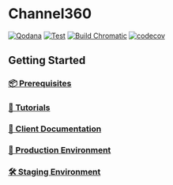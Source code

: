 # Channel360

[![Qodana](https://github.com/ChannelMobile/Channel360/actions/workflows/qodana_code_quality.yml/badge.svg)](https://github.com/ChannelMobile/Channel360/actions/workflows/qodana_code_quality.yml)
[![Test](https://github.com/ChannelMobile/Channel360/actions/workflows/test-client.yaml/badge.svg)](https://github.com/ChannelMobile/Channel360/actions/workflows/test-client.yaml)
[![Build Chromatic](https://github.com/ChannelMobile/Channel360/actions/workflows/chromatic.yaml/badge.svg)](https://github.com/ChannelMobile/Channel360/actions/workflows/chromatic.yaml)
[![codecov](https://codecov.io/gh/ChannelMobile/Channel360/graph/badge.svg?token=OX8F67ATVT)](https://codecov.io/gh/ChannelMobile/Channel360)
## Getting Started

### [📦 Prerequisites](https://channelmobile.atlassian.net/wiki/spaces/CHAN/pages/29753345/Setting+up+the+Project)

### [🙋 Tutorials](https://channelmobile.atlassian.net/wiki/spaces/CHAN/pages/49479692/Tutorials)

### [📖 Client Documentation](https://docs.channel360.co.za/)

### [🚀 Production Environment](https://www.channel360.co.za)

### [🛠 Staging Environment](https://www.staging.channel360.co.za)
